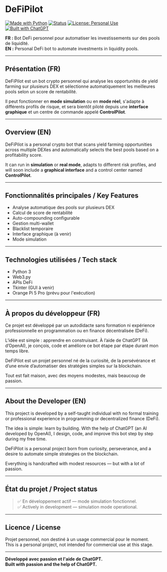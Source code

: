 # DeFiPilot

[![Made with Python](https://img.shields.io/badge/Made%20with-Python-3776AB?logo=python&logoColor=white)](https://www.python.org/)
[![Status](https://img.shields.io/badge/status-in%20development-yellow)]()
[![License: Personal Use](https://img.shields.io/badge/license-Personal--Use-lightgrey)]()
[![Built with ChatGPT](https://img.shields.io/badge/built%20with-ChatGPT-10a37f?logo=openai&logoColor=white)](https://openai.com/chatgpt)

**FR :** Bot DeFi personnel pour automatiser les investissements sur des pools de liquidité.  
**EN :** Personal DeFi bot to automate investments in liquidity pools.

---

## Présentation (FR)

DeFiPilot est un bot crypto personnel qui analyse les opportunités de yield farming sur plusieurs DEX et sélectionne automatiquement les meilleures pools selon un score de rentabilité.

Il peut fonctionner en **mode simulation** ou en **mode réel**, s'adapte à différents profils de risque, et sera bientôt piloté depuis une **interface graphique** et un centre de commande appelé **ControlPilot**.

---

## Overview (EN)

DeFiPilot is a personal crypto bot that scans yield farming opportunities across multiple DEXes and automatically selects the best pools based on a profitability score.

It can run in **simulation** or **real mode**, adapts to different risk profiles, and will soon include a **graphical interface** and a control center named **ControlPilot**.

---

## Fonctionnalités principales / Key Features

- Analyse automatique des pools sur plusieurs DEX  
- Calcul de score de rentabilité  
- Auto-compounding configurable  
- Gestion multi-wallet  
- Blacklist temporaire  
- Interface graphique (à venir)  
- Mode simulation

---

## Technologies utilisées / Tech stack

- Python 3  
- Web3.py  
- APIs DeFi  
- Tkinter (GUI à venir)  
- Orange Pi 5 Pro (prévu pour l'exécution)

---

## À propos du développeur (FR)

Ce projet est développé par un autodidacte sans formation ni expérience professionnelle en programmation ou en finance décentralisée (DeFi).

L’idée est simple : apprendre en construisant. À l’aide de ChatGPT (IA d’OpenAI), je conçois, code et améliore ce bot étape par étape durant mon temps libre.

DeFiPilot est un projet personnel né de la curiosité, de la persévérance et d’une envie d’automatiser des stratégies simples sur la blockchain.

Tout est fait maison, avec des moyens modestes, mais beaucoup de passion.

---

## About the Developer (EN)

This project is developed by a self-taught individual with no formal training or professional experience in programming or decentralized finance (DeFi).

The idea is simple: learn by building. With the help of ChatGPT (an AI developed by OpenAI), I design, code, and improve this bot step by step during my free time.

DeFiPilot is a personal project born from curiosity, perseverance, and a desire to automate simple strategies on the blockchain.

Everything is handcrafted with modest resources — but with a lot of passion.

---

## État du projet / Project status

> ✅ En développement actif — mode simulation fonctionnel.  
> ✅ Actively in development — simulation mode operational.

---

## Licence / License

Projet personnel, non destiné à un usage commercial pour le moment.  
This is a personal project, not intended for commercial use at this stage.

---

**Développé avec passion et l'aide de ChatGPT.**  
**Built with passion and the help of ChatGPT.**
